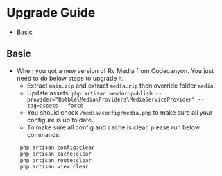 # Upgrade Guide

- [Basic](#basic)

## Basic

- When you got a new version of Rv Media from Codecanyon. You just need to do below steps to upgrade it.
    * Extract `main.zip` and extract `media.zip` then override folder `media`.
    * Update assets: `php artisan vendor:publish --provider="Botble\Media\Providers\MediaServiceProvider" --tag=assets --force`
    * You should check `/media/config/media.php` to make sure all your configure is up to date.
    * To make sure all config and cache is clear, please run below commands:
    ```bash
     php artisan config:clear
     php artisan cache:clear
     php artisan route:clear
     php artisan view:clear
    ```
